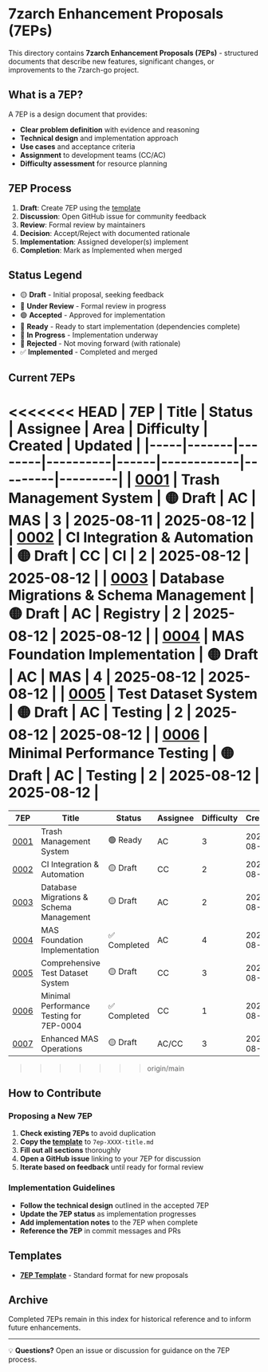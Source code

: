 # 7zarch Enhancement Proposals (7EPs)

This directory contains **7zarch Enhancement Proposals (7EPs)** - structured documents that describe new features, significant changes, or improvements to the 7zarch-go project.

## What is a 7EP?

A 7EP is a design document that provides:
- **Clear problem definition** with evidence and reasoning
- **Technical design** and implementation approach  
- **Use cases** and acceptance criteria
- **Assignment** to development teams (CC/AC)
- **Difficulty assessment** for resource planning

## 7EP Process

1. **Draft**: Create 7EP using the [template](template.md)
2. **Discussion**: Open GitHub issue for community feedback  
3. **Review**: Formal review by maintainers
4. **Decision**: Accept/Reject with documented rationale
5. **Implementation**: Assigned developer(s) implement
6. **Completion**: Mark as Implemented when merged

## Status Legend

- 🟡 **Draft** - Initial proposal, seeking feedback
- 🔵 **Under Review** - Formal review in progress  
- 🟢 **Accepted** - Approved for implementation
- 🔷 **Ready** - Ready to start implementation (dependencies complete)
- 🔄 **In Progress** - Implementation underway
- 🔴 **Rejected** - Not moving forward (with rationale)
- ✅ **Implemented** - Completed and merged

## Current 7EPs

<<<<<<< HEAD
| 7EP | Title | Status | Assignee | Area | Difficulty | Created | Updated |
|-----|-------|--------|----------|------|------------|---------|---------|
| [0001](7ep-0001-trash-management.md) | Trash Management System | 🟡 Draft | AC | MAS | 3 | 2025-08-11 | 2025-08-12 |
| [0002](7ep-0002-ci-integration.md) | CI Integration & Automation | 🟡 Draft | CC | CI | 2 | 2025-08-12 | 2025-08-12 |
| [0003](7ep-0003-database-migrations.md) | Database Migrations & Schema Management | 🟡 Draft | AC | Registry | 2 | 2025-08-12 | 2025-08-12 |
| [0004](7ep-0004-mas-foundation.md) | MAS Foundation Implementation | 🟡 Draft | AC | MAS | 4 | 2025-08-12 | 2025-08-12 |
| [0005](7ep-0005-test-dataset-system.md) | Test Dataset System | 🟡 Draft | AC | Testing | 2 | 2025-08-12 | 2025-08-12 |
| [0006](7ep-0006-minimal-performance-testing.md) | Minimal Performance Testing | 🟡 Draft | AC | Testing | 2 | 2025-08-12 | 2025-08-12 |
=======
| 7EP | Title | Status | Assignee | Difficulty | Created |
|-----|-------|--------|----------|------------|---------|
| [0001](7ep-0001-trash-management.md) | Trash Management System | 🟢 Ready | AC | 3 | 2025-08-11 |
| [0002](7ep-0002-ci-integration.md) | CI Integration & Automation | 🟡 Draft | CC | 2 | 2025-08-12 |
| [0003](7ep-0003-database-migrations.md) | Database Migrations & Schema Management | 🟡 Draft | AC | 2 | 2025-08-12 |
| [0004](7ep-0004-mas-foundation.md) | MAS Foundation Implementation | ✅ Completed | AC | 4 | 2025-08-12 |
| [0005](7ep-0005-test-dataset-system.md) | Comprehensive Test Dataset System | 🟡 Draft | CC | 3 | 2025-08-12 |
| [0006](7ep-0006-minimal-performance-testing.md) | Minimal Performance Testing for 7EP-0004 | ✅ Completed | CC | 1 | 2025-08-12 |
| [0007](7ep-0007-enhanced-mas-operations.md) | Enhanced MAS Operations | 🟡 Draft | AC/CC | 3 | 2025-08-12 |
>>>>>>> origin/main

## How to Contribute

### Proposing a New 7EP

1. **Check existing 7EPs** to avoid duplication
2. **Copy the [template](template.md)** to `7ep-XXXX-title.md`
3. **Fill out all sections** thoroughly
4. **Open a GitHub issue** linking to your 7EP for discussion
5. **Iterate based on feedback** until ready for formal review

### Implementation Guidelines

- **Follow the technical design** outlined in the accepted 7EP
- **Update the 7EP status** as implementation progresses  
- **Add implementation notes** to the 7EP when complete
- **Reference the 7EP** in commit messages and PRs

## Templates

- **[7EP Template](template.md)** - Standard format for new proposals

## Archive

Completed 7EPs remain in this index for historical reference and to inform future enhancements.

---

💡 **Questions?** Open an issue or discussion for guidance on the 7EP process.